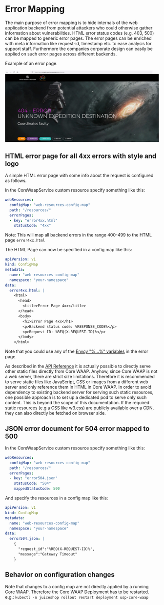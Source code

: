 # Error Mapping

The main purpose of error mapping is to hide internals of the web application backend from potential attackers who could otherwise gather information about vulnerabilities. HTML error status codes (e.g. 403, 500) can be mapped to generic error pages. The error pages can be enriched with meta information like request-id, timestamp etc. to ease analysis for support staff. Furthermore the companies corporate design can easily be applied on such error pages across different backends.

Example of an error page:

![Sample 404 Error Page](assets/images/error-page-usp-404.jpg)

## HTML error page for all 4xx errors with style and logo

A simple HTML error page with some info about the request is configured as follows.

In the CoreWaapService custom resource specify something like this:

```yaml
webResources:
  configMap: "web-resources-config-map"
  path: "/resources/"
  errorPages:
  - key: "error4xx.html"
    statusCode: "4xx"
```
Note: This will map all backend errors in the range 400-499 to the HTML page `error4xx.html`


The HTML Page can now be specified in a config map like this:

```yaml
apiVersion: v1
kind: ConfigMap
metadata:
  name: "web-resources-config-map"
  namespace: "your-namespace"
data:
  error4xx.html: |
    <html>
      <head>
        <title>Error Page 4xx</title>
      </head>
      <body>
        <h1>Error Page 4xx</h1>
        <p>Backend status code: %RESPONSE_CODE%</p>
        <p>Request ID: %REQ(X-REQUEST-ID)%</p>
      </body>
    </html>
```

Note that you could use any of the [Envoy "%...%" variables](https://www.envoyproxy.io/docs/envoy/latest/configuration/observability/access_log/usage) in the error page.

As described in the [API Reference](crd-doc.md#corewaapservicespecwebresources) it is actually possible to directly serve other static files directly from Core WAAP. Anyhow, since Core WAAP is not a web server, there are strict size limitations. Therefore it is recommended to serve static files like JavaScript, CSS or images from a different web server and only reference them in HTML in Core WAAP. In order to avoid dependency to existing backend server for serving such static resources, one possible approach is to set up a dedicated pod to serve only such content. This is beyond the scope of this documentation. If the required static resources (e.g a CSS like w3.css) are publicly available over a CDN, they can also directly be fetched on browser side.

## JSON error document for 504 error mapped to 500

In the CoreWaapService custom resource specify something like this:

```yaml
webResources:
  configMap: "web-resources-config-map"
  path: "/resources/"
  errorPages:
  - key: "error504.json"
    statusCode: "504"
    mappedStatusCode: 500
```

And specify the resources in a config map like this:

```yaml
apiVersion: v1
kind: ConfigMap
metadata:
  name: "web-resources-config-map"
  namespace: "your-namespace"
data:
  error504.json: |
    {
      "request_id":"%REQ(X-REQUEST-ID)%",
      "message":"Gateway Timeout"
    }
```
## Behavior on configuration changes

Note that changes to a config map are not directly applied by a running Core WAAP. Therefore the Core WAAP Deployment has to be restarted. e.g.:
`kubectl -n juiceshop rollout restart deployment usp-core-waap`